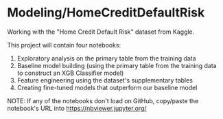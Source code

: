 # Modeling/HomeCreditDefaultRisk
Working with the "Home Credit Default Risk" dataset from Kaggle.

This project will contain four notebooks:
1) Exploratory analysis on the primary table from the training data
2) Baseline model building (using the primary table from the training data to construct an XGB Classifier model)
3) Feature engineering using the dataset's supplementary tables
4) Creating fine-tuned models that outperform our baseline model

NOTE: If any of the notebooks don't load on GitHub, copy/paste the notebook's URL into https://nbviewer.jupyter.org/
